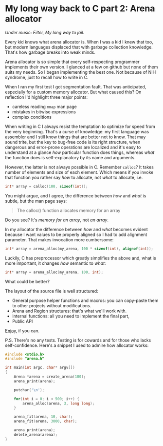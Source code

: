 # My long way back to C part 2: Arena allocator

*Under music: Filter, My long way to jail.*

Every kid knows what arena allocator is. When I was a kid I knew that too,
but modern languages displaced that with garbage collection knowledge.
That's how garbage breaks into weak minds.

Arena allocator is so simple that every self-respecting programmer implements
their own version.
I glanced at a few on github but none of them suits my needs.
So I began implementing the best one.
Not because of NIH syndrome, just to recall how to write in C.

When I ran my first test I got segmentation fault.
That was anticipated, especially for a custom memory allocator.
But what caused this? On reflection I'd highlight three major points:
* careless reading `mmap` man page
* mistakes in bitwise expressions
* complex conditions

When writing in C I always resist the temptation to optimize for speed from
the very beginning. That's a curse of knowledge: my first language was
assembler and I still know things that are better not to know.
That may sound trite, but the key to bug-free code is its right structure,
when dangerous and error-prone operations are localized and it's easy
to understand at a glance *how* particular function does things, whereas
*what* the function does is self-explanatory by its name and arguments.

However, the latter is not always possible in C.
Remember `calloc`? It takes number of elements and size of each element.
Which means if you invoke that function you rather say *how* to allocate,
not *what* to allocate, i.e.
```c
int* array = calloc(100, sizeof(int));
```
You might argue, and I agree, the difference between *how* and *what*
is subtle, but the man page says:

> The calloc() function allocates memory for an array

Do you see? It's *memory for an array*, not *an array*.

In my allocator the difference between *how* and *what* becomes evident
because I want values to be properly aligned so I had to add alignment
parameter.
That makes invocation more cumbersome:
```c
int* array = arena_alloc(my_arena, 100 * sizeof(int), alignof(int));
```

Luckily, C has preprocessor which greatly simplifies the above
and, what is more important, it changes *how* semantic to *what*:
```c
int* array = arena_alloc(my_arena, 100, int);
```
What could be better?

The layout of the source file is well structured:

* General purpose helper functions and macros:
  you can copy-paste them to other projects without modifications.
* Arena and Region structures: that's what we'll work with.
* Internal functions: all you need to implement the final part,
* Public API

[Enjoy](https://github.com/amateur80lvl/arena),
if you can.

P.S. There's no any tests. Testing is for cowards and for those
who lacks self-confidence.
Here's a snippet I used to admire how allocator works:

```c
#include <stdio.h>
#include "arena.h"

int main(int argc, char* argv[])
{
    Arena *arena = create_arena(100);
    arena_print(arena);

    putchar('\n');

    for(int i = 0; i < 500; i++) {
        arena_alloc(arena, 3, long long);
    }

    arena_fit(arena, 10, char);
    arena_fit(arena, 3000, char);

    arena_print(arena);
    delete_arena(arena);
}
```
